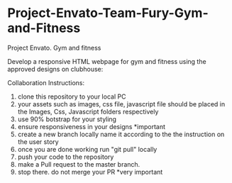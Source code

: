 # Project-Envato-Team-Fury-Gym-and-Fitness
Project Envato. Gym and fitness

Develop a responsive HTML webpage for gym and fitness using the approved designs on clubhouse: 

Collaboration Instructions:

1. clone this repository to your local PC
2. your assets such as images, css file, javascript file should be placed in the Images, Css, Javascript folders respectively
3. use 90% botstrap for your styling
4. ensure responsiveness in your designs *important
5. create a new branch locally name it according to the the instruction on the user story
6. once you are done working run "git pull" locally
7. push your code to the repository
8. make a Pull request to the master branch. 
9. stop there. do not merge your PR *very important

